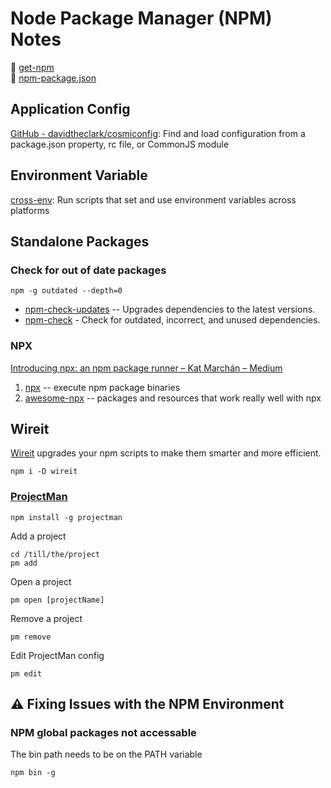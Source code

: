 # Node Package Manager (NPM) Notes

:link: [get-npm](https://www.npmjs.com/get-npm)  
:link: [npm-package.json](https://docs.npmjs.com/files/package.json)

## Application Config

[GitHub - davidtheclark/cosmiconfig](https://github.com/davidtheclark/cosmiconfig): 
Find and load configuration from a package.json property, rc file, or CommonJS module

## Environment Variable

[cross-env](https://www.npmjs.com/package/cross-env): 
Run scripts that set and use environment variables across platforms

## Standalone Packages

### Check for out of date packages

`npm -g outdated --depth=0`

- [npm-check-updates](https://www.npmjs.com/package/npm-check-updates) -- Upgrades dependencies to the latest versions.
- [npm-check](https://www.npmjs.com/package/npm-check) - Check for outdated, incorrect, and unused dependencies.

### NPX

[Introducing npx: an npm package runner – Kat Marchán – Medium](https://medium.com/@maybekatz/introducing-npx-an-npm-package-runner-55f7d4bd282b)

1. [npx](https://www.npmjs.com/package/npx) -- execute npm package binaries
2. [awesome-npx](https://github.com/junosuarez/awesome-npx) -- packages and resources that work really well with npx

## Wireit

[Wireit](docs/development-docs/game-development/game-design.md) upgrades your npm scripts to make them smarter and more efficient.

`npm i -D wireit`

### [ProjectMan](https://www.npmjs.com/package/projectman)

`npm install -g projectman`

Add a project

```shell
cd /till/the/project
pm add
```

Open a project

```shell
pm open [projectName]
```

Remove a project

```shell
pm remove
```

Edit ProjectMan config

```shell
pm edit
```

## :warning: Fixing Issues with the NPM Environment

### NPM global packages not accessable

The bin path needs to be on the PATH variable

```shell
npm bin -g
```
